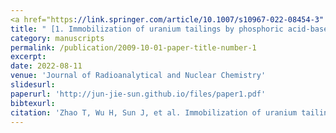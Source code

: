 ```yaml
---
<a href="https://link.springer.com/article/10.1007/s10967-022-08454-3" style="color: red;">
title: " [1. Immobilization of uranium tailings by phosphoric acid-based geopolymer with optimization of machine learning]</a>"
category: manuscripts
permalink: /publication/2009-10-01-paper-title-number-1
excerpt: 
date: 2022-08-11
venue: 'Journal of Radioanalytical and Nuclear Chemistry'
slidesurl: 
paperurl: 'http://jun-jie-sun.github.io/files/paper1.pdf'
bibtexurl:  
citation: 'Zhao T, Wu H, Sun J, et al. Immobilization of uranium tailings by phosphoric acid-based geopolymer with optimization of machine learning[J]. Journal of Radioanalytical and Nuclear Chemistry, 2022, 331(9): 4047-4054.'
---
```


